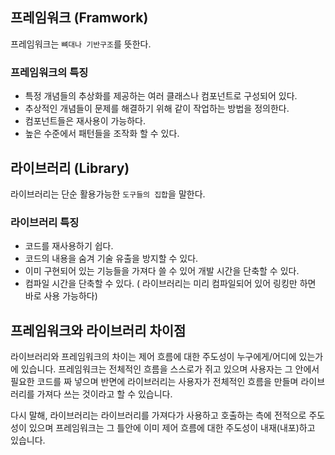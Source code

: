 ## 프레임워크 (Framwork)

프레임워크는 `뼈대나 기반구조`를 뜻한다.

### 프레임워크의 특징

- 특정 개념들의 추상화를 제공하는 여러 클래스나 컴포넌트로 구성되어 있다.
- 추상적인 개념들이 문제를 해결하기 위해 같이 작업하는 방법을 정의한다.
- 컴포넌트들은 재사용이 가능하다.
- 높은 수준에서 패턴들을 조작화 할 수 있다.

## 라이브러리 (Library)

라이브러리는 단순 활용가능한 `도구들의 집합`을 말한다.

### 라이브러리 특징

- 코드를 재사용하기 쉽다.
- 코드의 내용을 숨겨 기술 유출을 방지할 수 있다.
- 이미 구현되어 있는 기능들을 가져다 쓸 수 있어 개발 시간을 단축할 수 있다.
- 컴파일 시간을 단축할 수 있다. ( 라이브러리는 미리 컴파일되어 있어 링킹만 하면 바로 사용 가능하다)

## 프레임워크와 라이브러리 차이점

라이브러리와 프레임워크의 차이는 제어 흐름에 대한 주도성이 누구에게/어디에 있는가에 있습니다.
프레임워크는 전체적인 흐름을 스스로가 쥐고 있으며 사용자는 그 안에서 필요한 코드를 짜 넣으며 반면에 라이브러리는 사용자가 전체적인 흐름을 만들며 라이브러리를 가져다 쓰는 것이라고 할 수 있습니다.

다시 말해, 라이브러리는 라이브러리를 가져다가 사용하고 호출하는 측에 전적으로 주도성이 있으며 프레임워크는 그 틀안에 이미 제어 흐름에 대한 주도성이 내재(내포)하고 있습니다.
